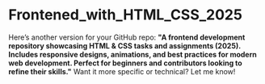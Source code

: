 # Frontened_with_HTML_CSS_2025
Here’s another version for your GitHub repo:    **"A frontend development repository showcasing HTML &amp; CSS tasks and assignments (2025). Includes responsive designs, animations, and best practices for modern web development. Perfect for beginners and contributors looking to refine their skills."**    Want it more specific or technical? Let me know!
